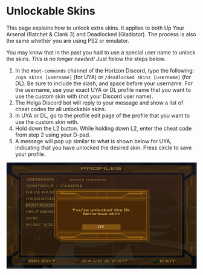 # Unlockable Skins

This page explains how to unlock extra skins. It applies to both Up Your Arsenal (Ratchet & Clank 3) and Deadlocked (Gladiator). The process is also the same whether you are using PS2 or emulator.

You may know that in the past you had to use a special user name to unlock the skins. _This is no longer needed!_ Just follow the steps below.

1. In the `#bot-commands` channel of the Horizon Discord, type the following: `/uya skins [username]` (for UYA) or `/deadlocked skins [username]` (for DL). Be sure to include the slash, and space before your username. For the username, use your exact UYA or DL profile name that you want to use the custom skin with (not your Discord user name).
2. The Helga Discord bot will reply to your message and show a list of cheat codes for all unlockable skins.
3. In UYA or DL, go to the profile edit page of the profile that you want to use the custom skin with.
4. Hold down the L2 button. While holding down L2, enter the cheat code from step 2 using your D-pad.
5. A message will pop up similar to what is shown below for UYA, indicating that you have unlocked the desired skin. Press circle to save your profile.

![img](/assets/uya/uya_skin_unlock.png)
